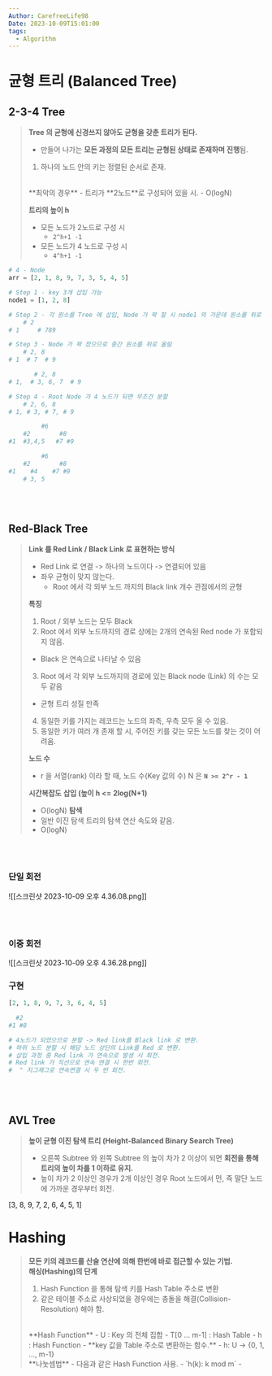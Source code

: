 ```yaml
---
Author: CarefreeLife98
Date: 2023-10-09T15:01:00
tags:
  - Algorithm
---
```

# 균형 트리 (Balanced Tree)
## 2-3-4 Tree
> **Tree 의 균형에 신경쓰지 않아도 균형을 갖춘 트리가 된다.**
> - 만들어 나가는 **모든 과정의 모든 트리는 균형된 상태로 존재하며 진행**됨.
> 1. 하나의 노드 안의 키는 정렬된 순서로 존재.
> <br>
> **최악의 경우**
> - 트리가 **2노드**로 구성되어 있을 시.
> 	- O(logN)
> 
> **트리의 높이 h**
> - 모든 노드가 2노드로 구성 시
> 	- `2^h+1 -1`
> - 모든 노드가 4 노드로 구성 시
> 	- `4^h+1 -1`


```python
# 4 - Node
arr = [2, 1, 8, 9, 7, 3, 5, 4, 5]

# Step 1 - key 3개 삽입 가능
node1 = [1, 2, 8]

# Step 2 - 각 원소를 Tree 에 삽입, Node 가 꽉 찰 시 node1 의 가운데 원소를 위로 올림
	# 2
# 1     # 789

# Step 3 - Node 가 꽉 찼으므로 중간 원소를 위로 올림
	# 2, 8
# 1  # 7  # 9

	   # 2, 8
# 1,  # 3, 6, 7  # 9

# Step 4 - Root Node 가 4 노드가 되면 무조건 분할
	# 2, 6, 8 
# 1, # 3, # 7, # 9

	     #6
	#2        #8
#1  #3,4,5   #7 #9

	     #6
	#2        #8
#1    #4    #7 #9
	# 3, 5
```

<br><br>


## Red-Black Tree
> **Link 를 Red Link / Black Link 로 표현하는 방식**
> - Red Link 로 연결 -> 하나의 노드이다 -> 연결되어 있음
> - 좌우 균형이 맞지 않는다.
> 	- Root 에서 각 외부 노드 까지의 Black link 개수 관점에서의 균형
> 
> **특징**
> 1. Root / 외부 노드는 모두 Black
> 2. Root 에서 외부 노드까지의 경로 상에는 2개의 연속된 Red node 가 포함되지 않음.
> 	- Black 은 연속으로 나타날 수 있음
> 3. Root 에서 각 외부 노드까지의 경로에 있는 Black node (Link) 의 수는 모두 같음
> 	- 균형 트리 성질 만족
> 4. 동일한 키를 가지는 레코드는 노드의 좌측, 우측 모두 올 수 있음.
> 5. 동일한 키가 여러 개 존재 할 시, 주어진 키를 갖는 모든 노드를 찾는 것이 어려움.
> 
> **노드 수**
> - r 을 서열(rank) 이라 할 때, 노드 수(Key 값의 수) N 은 **`N >= 2^r - 1`**
>
> **시간복잡도**
> **삽입 (높이 h <= 2log(N+1)**
> - O(logN)
> **탐색**
> - 일반 이진 탐색 트리의 탐색 연산 속도와 같음.
> - O(logN)

<br><br>

### 단일 회전
![[스크린샷 2023-10-09 오후 4.36.08.png]]

<br><br>

### 이중 회전
![[스크린샷 2023-10-09 오후 4.36.28.png]]




### 구현
```python
[2, 1, 8, 9, 7, 3, 6, 4, 5]

  #2
#1 #8

# 4노드가 되었으므로 분할 -> Red link를 Black link 로 변환.
# 하위 노드 분할 시 해당 노드 상단의 Link를 Red 로 변환.
# 삽입 과정 중 Red link 가 연속으로 발생 시 회전.
# Red link 가 직선으로 연속 연결 시 한번 회전.
#  " 지그재그로 연속연결 시 두 번 회전.
```

<br><br>

## AVL Tree
> **높이 균형 이진 탐색 트리 (Height-Balanced Binary Search Tree)**
> - 오른쪽 Subtree 와 왼쪽 Subtree 의 높이 차가 2 이상이 되면 **회전을 통해 트리의 높이 차를 1 이하로 유지.**
> - 높이 차가 2 이상인 경우가 2개 이상인 경우 Root 노드에서 먼, 즉 말단 노드에 가까운 경우부터 회전.

[3, 8, 9, 7, 2, 6, 4, 5, 1]

# Hashing
> **모든 키의 레코드를 산술 연산에 의해 한번에 바로 접근할 수 있는 기법.**
> <br>
> **해싱(Hashing)의 단계**
> 1. Hash Function 을 통해 탐색 키를 Hash Table 주소로 변환
> 2. 같은 테이블 주소로 사상되었을 경우에는 충돌을 해결(Collision-Resolution) 해야 함.
> <br>
> **Hash Function**
> - U : Key 의 전체 집합
> - T[0 ... m-1] : Hash Table
> - h : Hash Function
> 	- **key 값을 Table 주소로 변환하는 함수.**
> 	- h: U -> {0, 1, ..., m-1}
> <br>
> **나눗셈법**
> - 다음과 같은 Hash Function 사용.
> 	- `h(k): k mod m`
> 	- 